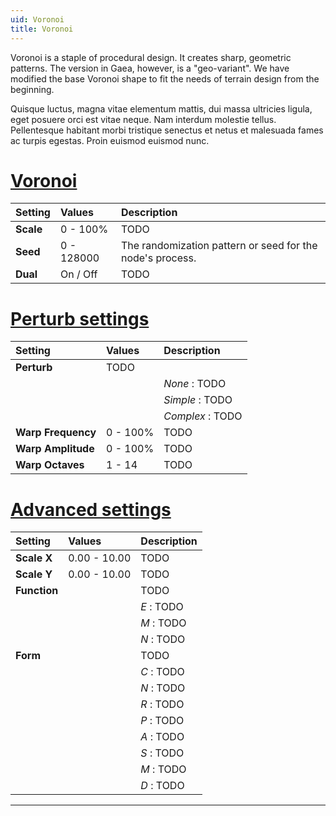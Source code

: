 ```yaml
---
uid: Voronoi
title: Voronoi
---
```


Voronoi is a staple of procedural design. It creates sharp, geometric patterns. The version in Gaea, however, is a "geo-variant". We have modified the base Voronoi shape to fit the needs of terrain design from the beginning.

Quisque luctus, magna vitae elementum mattis, dui massa ultricies ligula, eget posuere orci est vitae neque. Nam interdum molestie tellus. Pellentesque habitant morbi tristique senectus et netus et malesuada fames ac turpis egestas. Proin euismod euismod nunc. 

# [Voronoi](#tab/tabid-a)
| Setting   | Values     | Description                                               |
| :-------- | :--------- | :-------------------------------------------------------- |
| **Scale** | 0 - 100%   | TODO                                                      |
| **Seed**  | 0 - 128000 | The randomization pattern or seed for the node's process. |
| **Dual**  | On / Off   | TODO                                                      |

# [Perturb settings](#tab/tabid-b)
| Setting            | Values   | Description      |
| :----------------- | :------- | :--------------- |
| **Perturb**        | TODO     |
|                    |          | *None* : TODO    |
|                    |          | *Simple* : TODO  |
|                    |          | *Complex* : TODO |
| **Warp Frequency** | 0 - 100% | TODO             |
| **Warp Amplitude** | 0 - 100% | TODO             |
| **Warp Octaves**   | 1 - 14   | TODO             |

# [Advanced settings](#tab/tabid-c)
| Setting      | Values       | Description |
| :----------- | :----------- | :---------- |
| **Scale X**  | 0.00 - 10.00 | TODO        |
| **Scale Y**  | 0.00 - 10.00 | TODO        |
| **Function** |              | TODO        |
|              |              | *E* : TODO  |
|              |              | *M* : TODO  |
|              |              | *N* : TODO  |
| **Form**     |              | TODO        |
|              |              | *C* : TODO  |
|              |              | *N* : TODO  |
|              |              | *R* : TODO  |
|              |              | *P* : TODO  |
|              |              | *A* : TODO  |
|              |              | *S* : TODO  |
|              |              | *M* : TODO  |
|              |              | *D* : TODO  |


***

<!--examples-->